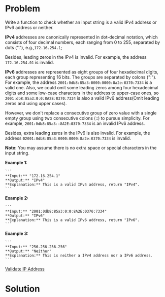 
# Problem

Write a function to check whether an input string is a valid IPv4 address or
IPv6 address or neither.

**IPv4** addresses are canonically represented in dot-decimal notation, which consists of four decimal numbers, each ranging from 0 to 255, separated by dots ("."), e.g.,`172.16.254.1`; 

Besides, leading zeros in the IPv4 is invalid. For example, the address
`172.16.254.01` is invalid.

**IPv6** addresses are represented as eight groups of four hexadecimal digits, each group representing 16 bits. The groups are separated by colons (":"). For example, the address `2001:0db8:85a3:0000:0000:8a2e:0370:7334` is a valid one. Also, we could omit some leading zeros among four hexadecimal digits and some low-case characters in the address to upper-case ones, so `2001:db8:85a3:0:0:8A2E:0370:7334` is also a valid IPv6 address(Omit leading zeros and using upper cases). 

However, we don't replace a consecutive group of zero value with a single
empty group using two consecutive colons (::) to pursue simplicity. For
example, `2001:0db8:85a3::8A2E:0370:7334` is an invalid IPv6 address.

Besides, extra leading zeros in the IPv6 is also invalid. For example, the
address `02001:0db8:85a3:0000:0000:8a2e:0370:7334` is invalid.

**Note:** You may assume there is no extra space or special characters in the input string. 

**Example 1:**  

    ```
    **Input:** "172.16.254.1"
    **Output:** "IPv4"
    **Explanation:** This is a valid IPv4 address, return "IPv4".
    ```

**Example 2:**  

    ```
    **Input:** "2001:0db8:85a3:0:0:8A2E:0370:7334"
    **Output:** "IPv6"
    **Explanation:** This is a valid IPv6 address, return "IPv6".
    ```

**Example 3:**  

    ```
    **Input:** "256.256.256.256"
    **Output:** "Neither"
    **Explanation:** This is neither a IPv4 address nor a IPv6 address.
    ```



[Validate IP Address](https://leetcode.com/problems/validate-ip-address)

# Solution



